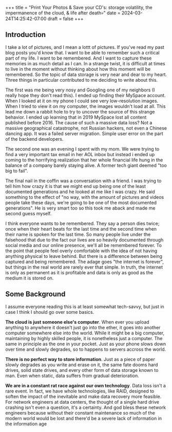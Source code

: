 +++
title = "Print Your Photos & Save your CD's: storage volatility, the impermanence of the cloud, & life after death💀"
date = 2024-03-24T14:25:42-07:00
draft = false
+++
## Introduction
I take a lot of pictures, and I mean a lottt of pictures. If you've read my past blog posts you'd know that. I want to be able to remember such a critical part of my life. I want to be remembered. And I want to capture these memories in as much detail as I can. In a strange twist, it is difficult at times to live in the moment without thinking about how this moment will be remembered. So the topic of data storage is very near and dear to my heart. Three things in particular contributed to me deciding to write about this. 

The first was me being very nosy and Googling one of my neighbors (I really hope they don't read this). I ended up finding their MySpace account. When I looked at it on my phone I could see very low-resolution images. When I tried to view it on my computer, the images wouldn't load at all. This lead me down a rabbit hole to try to uncover the source of this strange behavior. I ended up learning that in 2019 MySpace lost all content published before 2016. The cause of such a massive data loss? Not a massive geographical catastrophe, not Russian hackers, not even a Chinese dancing app. It was a failed server migration. Simple user error on the part of the backend developers.

The second one was an evening I spent with my mom. We were trying to find a very important tax email in her AOL inbox but instead i ended up coming to the horrifying realization that her whole financial life hung in the balance of a company barely staying alive. A former tech giant deemed "too big to fail".

The final nail in the coffin was a conversation with a friend. I was trying to tell him how crazy it is that we might end up being one of the least documented generations and he looked at me like I was crazy. He said something to the effect of "no way, with the amount of pictures and videos people take these days, we're going to be one of the most documented generations". He is very smart too so this took me aback and made me second guess myself. 

I think everyone wants to be remembered. They say a person dies twice; once when their heart beats for the last time and the second time when their name is spoken for the last time. So many people live under the falsehood that due to the fact our lives are so heavily documented through social media and our online presence, we'll all be remembered forever. To the point that people feel overly comfortable with the idea of not having anything physical to leave behind. But there is a difference between being captured and being remembered. The adage goes "the internet is forever", but things in the real world are rarely ever that simple. In truth, the internet is only as permanent as it is profitable and data is only as good as the medium it is stored on. 


## Some Background
I assume everyone reading this is at least somewhat tech-savvy, but just in case I think I should go over some basics. 

**The cloud is just someone else's computer**. When ever you upload anything to anywhere it doesn't just go into the ether, it goes into another computer somewhere else into the world. While it might be a big computer, maintaining by highly skilled people, it is nonetheless just a computer. The same in principle as the one in your pocket. Just as your phone slows down over time and slowly degrades, so to happens to servers accross the world. 

**There is no perfect way to store information**. Just as a piece of paper slowly degrades as you write and erase on it, the same fate dooms hard drives, solid state drives, and every other form of data storage known to man. Even when static, data suffers from gradual deterioration. 

**We are in a constant rat race against our own technology**. Data loss isn't a rare event. In fact, we have whole technologies, like RAID, designed to soften the impact of the inevitable and make data recovery more feasible. For network engineers at data centers, the thought of a single hard drive crashing isn't even a question, it's a certainty. And god bless these network engineers because without their constant maintenance so much of the modern world would be lost and there'd be a severe lack of information in the information age

